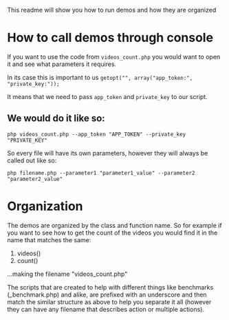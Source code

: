 This readme will show you how to run demos and how they are organized

# How to call demos through console

If you want to use the code from `videos_count.php` you would want to open it and see what parameters it requires.

In its case this is important to us `getopt("", array("app_token:", "private_key:"));`

It means that we need to pass `app_token` and `private_key` to our script.

## We would do it like so:

```php videos_count.php --app_token "APP_TOKEN" --private_key "PRIVATE_KEY"```

So every file will have its own parameters, however they will always be called out like so:

```php filename.php --parameter1 "parameter1_value" --parameter2 "parameter2_value"```

# Organization

The demos are organized by the class and function name. So for example if you want to see how to get the count of the videos you would find it in the name that matches the same:
 1. videos()
 2. count()

...making the filename "videos_count.php"

The scripts that are created to help with different things like benchmarks (_benchmark.php) and alike, are prefixed with an underscore and then match the similar structure as above to help you separate it all (however they can have any filename that describes action or multiple actions).
